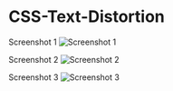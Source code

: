 # CSS-Text-Distortion


Screenshot 1
![Screenshot 1](https://user-images.githubusercontent.com/88297426/151789194-5aaf70b0-ddfb-4508-820e-43d7c9ea839d.png)

Screenshot 2
![Screenshot 2](https://user-images.githubusercontent.com/88297426/151789248-b0ebd1da-ad8e-4cb0-b091-b4026d5722a2.png)

Screenshot 3
![Screenshot 3](https://user-images.githubusercontent.com/88297426/151789295-6b8c800a-790a-4e53-8771-145c3d476b94.png)
